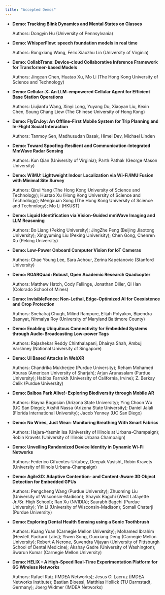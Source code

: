 ```yaml
---
title: "Accepted Demos"
---
```


- **Demo: Tracking Blink Dynamics and Mental States on Glasses**

  Authors: Dongyin Hu (University of Pennsylvania)

- **Demo: WhisperFlow: speech foundation models in real time**

  Authors: Rongxiang Wang, Felix Xiaozhu Lin (University of Virginia)

- **Demo: CollabTrans: Device-cloud Collaborative Inference Framework for Transformer-based Models**

  Authors: Jingcan Chen, Huatao Xu, Mo Li (The Hong Kong University of Science and Technology)

- **Demo: Cellular-X: An LLM-empowered Cellular Agent for Efficient Base Station Operations**

  Authors: Liujianfu Wang, Xinyi Long, Yuyang Du, Xiaoyan Liu, Kexin Chen, Soung Chang Liew (The Chinese University of Hong Kong)

- **Demo: FlyEnJoy: An Offline-First Mobile System for Trip Planning and In-Flight Social Interaction**

  Authors: Tanmoy Sen, Madhusudan Basak, Himel Dev, Michael Linden

- **Demo: Toward Spoofing-Resilient and Communication-Integrated MmWave Radar Sensing**

  Authors: Kun Qian (University of Virginia); Parth Pathak (George Mason University)

- **Demo: WiMU: Lightweight Indoor Localization via Wi-Fi/IMU Fusion with Minimal Site Survey**

  Authors: Qirui Yang (The Hong Kong University of Science and Technology); Huatao Xu (Hong Kong University of Science and Technology); Mengxuan Song (The Hong Kong University of Science and Technology); Mo Li (HKUST)

- **Demo: Liquid Identification via Vision-Guided mmWave Imaging and LLM Reasoning**

  Authors: Bo Liang (Peking University); JingZhe Peng (Beijing Jiaotong University); Xingyuming Liu (Peking Univerisity); Chen Gong, Chenren Xu (Peking University)

- **Demo: Low-Power Onboard Computer Vision for IoT Cameras**

  Authors: Chae Young Lee, Sara Achour, Zerina Kapetanovic (Stanford University)

- **Demo: ROARQuad: Robust, Open Academic Research Quadcopter**

  Authors: Matthew Hatch, Cody Fellinge, Jonathan Diller, Qi Han (Colorado School of Mines)

- **Demo: InvisibleFence: Non-Lethal, Edge-Optimized AI for Coexistence and Crop Protection**

  Authors: Snehalraj Chugh, Milind Rampure, Elijah Polyakov, Bipendra Basnyat, Nirmalya Roy (University of Maryland Baltimore County)

- **Demo: Enabling Ubiquitous Connectivity for Embedded Systems through Audio-Broadcasting Low-power Tags**

  Authors: Rajashekar Reddy Chinthalapani, Dhairya Shah, Ambuj Varshney (National University of Singapore)

- **Demo: UI Based Attacks in WebXR**

  Authors: Chandrika Mukherjee (Purdue University); Reham Mohamed Aburas (American University of Sharjah); Arjun Arunasalam (Purdue University); Habiba Farrukh (University of California, Irvine); Z. Berkay Celik (Purdue University)

- **Demo: Balboa Park Alive!: Exploring Biodiversity through Mobile AR**

  Authors: Biayna Bogosian (Arizona State University); Ying Choon Wu (UC San Diego); Akshit Nassa (Arizona State University); Daniel Jalali (Florida International University); Jacob Yenney (UC San Diego)

- **Demo: No Wires, Just Wear: Monitoring Breathing With Smart Fabrics**

  Authors: Hajara-Yasmin Isa (University of Illinois at Urbana-Champaign); Robin Kravets (University of Illinois Urbana Champaign)

- **Demo: Unveiling Randomized Device Identity in Dynamic Wi-Fi Networks**

  Authors: Federico Cifuentes-Urtubey, Deepak Vasisht, Robin Kravets (University of Illinois Urbana-Champaign)

- **Demo: Agile3D: Adaptive Contention- and Content-Aware 3D Object Detection for Embedded GPUs**

  Authors: Pengcheng Wang (Purdue University); Zhuoming Liu (University of Wisconsin-Madison); Shayok Bagchi (West Lafayette Jr./Sr. High School); Ran Xu (NVIDIA); Saurabh Bagchi (Purdue University); Yin Li (University of Wisconsin-Madison); Somali Chaterji (Purdue University)

- **Demo: Exploring Dental Health Sensing using a Sonic Toothbrush**

  Authors: Kuang Yuan (Carnegie Mellon University); Mohamed Ibrahim (Hewlett Packard Labs); Yiwen Song, Guoxiang Deng (Carnegie Mellon University); Robert A Nerone, Suvendra Vijayan (University of Pittsburgh School of Dental Medicine); Akshay Gadre (University of Washington); Swarun Kumar (Carnegie Mellon University)

- **Demo: HELIX – A High-Speed Real-Time Experimentation Platform for 6G Wireless Networks**

  Authors: Rafael Ruiz (IMDEA Networks); Jesus O. Lacruz (IMDEA Networks Institute); Bastian Bloessl, Matthias Hollick (TU Darmstadt, Germany); Joerg Widmer (IMDEA Networks)
